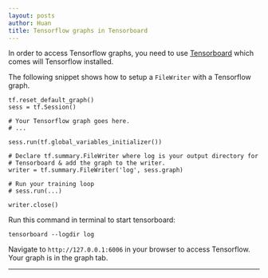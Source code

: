```yaml
---
layout: posts
author: Huan
title: Tensorflow graphs in Tensorboard
---
```


In order to access Tensorflow graphs, you need to use [Tensorboard](https://www.tensorflow.org/tensorboard/r2/get_started) which comes will Tensorflow installed.

The following snippet shows how to setup a ```FileWriter``` with a Tensorflow
graph.

```
tf.reset_default_graph()
sess = tf.Session()

# Your Tensorflow graph goes here.
# ...

sess.run(tf.global_variables_initializer())

# Declare tf.summary.FileWriter where log is your output directory for
# Tensorboard & add the graph to the writer.
writer = tf.summary.FileWriter('log', sess.graph)

# Run your training loop
# sess.run(...)

writer.close()
```

Run this command in terminal to start tensorboard:
```
tensorboard --logdir log
```
Navigate to ```http://127.0.0.1:6006``` in your browser to access Tensorflow.
Your graph is in the graph tab.

---

<br>
